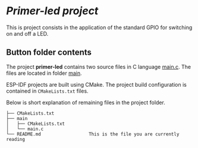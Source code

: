 # _Primer-led project_

This is project consists in the application of the standard GPIO for switching on and off a LED.

## Button folder contents

The project **primer-led** contains two source files in C language [main.c](main/main.c). The files are located in folder [main](main).

ESP-IDF projects are built using CMake. The project build configuration is contained in `CMakeLists.txt` files.

Below is short explanation of remaining files in the project folder.

```
├── CMakeLists.txt
├── main
│   ├── CMakeLists.txt
│   └── main.c
└── README.md                  This is the file you are currently reading
```
